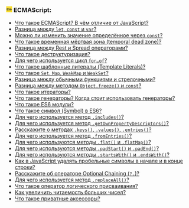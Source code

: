 <h3>
  <img src="../assets/ES6.jpg" width="16" height="16" />
  <span>ECMAScript:</span>
</h3>

- [Что такое ECMAScript? В чём отличие от JavaScript?](https://youtu.be/IooJ3P2VUYs?t=336)
- [Разница между `let`, `const` и `var`?](https://youtu.be/1eIRTdgzHtw?t=361)
- [Можно ли изменить значение определённое через `const`?](https://youtu.be/IooJ3P2VUYs?t=407)
- [Что такое временная мёртвая зона (temporal dead zone)?](https://youtu.be/IooJ3P2VUYs?t=478)
- [Разница между Rest и Spread операторами?](https://youtu.be/w-vUj0gHGgg?t=183)
- [Что такое деструктуризация?](https://youtu.be/w-vUj0gHGgg?t=241)
- [Для чего используется цикл `for…of`?](https://youtu.be/G4iYlbilozM?t=223)
- [Что такое шаблонные литералы (Template Literals)?](https://youtu.be/G4iYlbilozM?t=254)
- [Что такое `Set`, `Map`, `WeakMap` и `WeakSet`?](https://youtu.be/G4iYlbilozM?t=288)
- [Разница между обычными функциями и стрелочными?](https://youtu.be/nvktMVFM0_M?t=347)
- [Разница между методом `Object.freeze()` и `const`?](https://youtu.be/nvktMVFM0_M?t=429)
- [Что такое итераторы?](https://youtu.be/trriSYNrHw4?t=836)
- [Что такое генераторы? Когда стоит использовать генераторы?](https://youtu.be/nvktMVFM0_M?t=476)
- [Что такое ES6 модули?](https://youtu.be/V-m0sQ-hW58?t=494)
- [Что такое символ (Symbol) в ES6?](https://youtu.be/V-m0sQ-hW58?t=571)
- [Для чего используется метод `.includes()`?](https://youtu.be/VYQl2GhbCUs?t=666)
- [Для чего используется метод `.getOwnPropertyDescriptors()`?](https://youtu.be/OA63L1eQ6pA?t=61)
- [Расскажите о методах `.keys()`, `.values()`, `.entries()`?](https://youtu.be/OA63L1eQ6pA?t=127)
- [Для чего используется метод `.fromEntries()`?](https://youtu.be/OA63L1eQ6pA?t=188)
- [Для чего используются методы `.flat()` и `.flatMap()`?](https://youtu.be/OA63L1eQ6pA?t=236)
- [Для чего используются методы `.padStart()` и `.padEnd()`?](https://youtu.be/OA63L1eQ6pA?t=329)
- [Для чего используются методы `.startsWith()` и `.endsWith()`?](https://youtu.be/OA63L1eQ6pA?t=394)
- [Как в JavaScript удалять пробельные символы в начале и в конце строки?](https://youtu.be/OA63L1eQ6pA?t=508)
- [Расскажите об операторе Optional Chaining (`?.`)?](https://youtu.be/OA63L1eQ6pA?t=568)
- [Для чего используется метод `.replaceAll()`?](https://youtu.be/OA63L1eQ6pA?t=632)
- [Что такое оператор логического присваивания?](https://youtu.be/OA63L1eQ6pA?t=693)
- [Как увеличить читаемость больших чисел?](https://youtu.be/OA63L1eQ6pA?t=783)
- [Что такое приватные аксессоры?](https://youtu.be/OA63L1eQ6pA?t=850)
